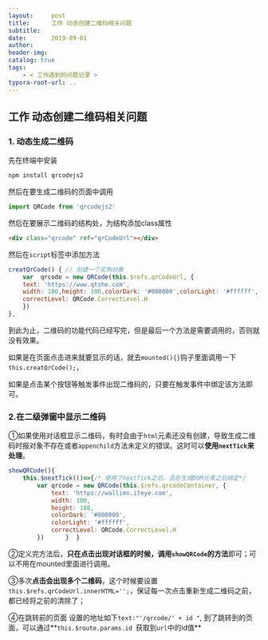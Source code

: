 ```yaml
---
layout:     post
title:      工作 动态创建二维码相关问题
subtitle:  
date:       2019-09-01
author:     
header-img: 
catalog: true
tags:
    - < 工作遇到的问题记录 >
typora-root-url: ..
---
```


## 工作 动态创建二维码相关问题

### 1. 动态生成二维码

先在终端中安装

```css
npm install qrcodejs2
```

然后在要生成二维码的页面中调用

```javascript
import QRCode from 'qrcodejs2'
```

然后在要展示二维码的结构处，为结构添加class属性

```html
<div class="qrcode" ref="qrCodeUrl"></div>
```

然后在`script`标签中添加方法

```javascript
creatQrCode() { // 创建一个实例对象
	var  qrcode = new QRCode(this.$refs.qrCodeUrl, {
	text: 'https://www.qtshe.com',
	width: 100,height: 100,colorDark: '#000000',colorLight: '#ffffff',     
	correctLevel: QRCode.CorrectLevel.H 
    })
},  
```

到此为止，二维码的功能代码已经写完，但是最后一个方法是需要调用的，否则就没有效果。

如果是在页面点击进来就要显示的话，就去`mounted(){}`钩子里面调用一下`this.creatQrCode();`，

如果是点击某个按钮等触发事件出现二维码的，只要在触发事件中绑定该方法即可。

### 2.在二级弹窗中显示二维码

①如果使用对话框显示二维码，有时会由于`html`元素还没有创建，导致生成二维码时报对象不存在或者`appenchild`方法未定义的错误。这时可以**使用`nextTick`来处理**。

```javascript
showQRCode(){      
    this.$nextTick(()=>{/* 使用了nextTick之后，会在生成DOM元素之后绑定*/  
        var qrcode = new QRCode(this.$refs.qrcodeContainer, {              
            text: 'https://wallimn.iteye.com',              
            width: 100,              
            height: 100,              
            colorDark: '#000000',              
            colorLight: '#ffffff',              
            correctLevel: QRCode.CorrectLevel.H          
        })      }  }  
```

②定义完方法后，**只在点击出现对话框的时候，调用`showQRCode`的方法**即可；可以不用在mounted里面进行调用。

③多次**点击会出现多个二维码**，这个时候要设置`this.$refs.qrCodeUrl.innerHTML='';`，保证每一次点击重新生成二维码之前，都已经将之前的清除了；

④在跳转前的页面 设置的地址如下` text:"'/qrcode/' + id " `, 到了跳转到的页面，可以通过**`this.$route.params.id `获取到`url`中的id值**